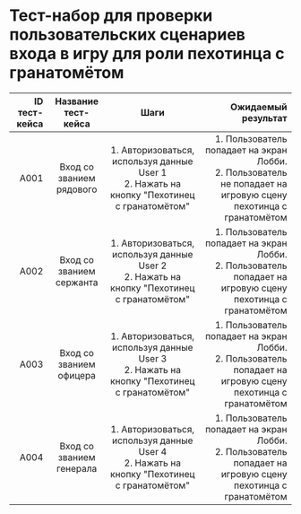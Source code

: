 # **Тест-набор для проверки пользовательских сценариев входа в игру для роли пехотинца с гранатомётом**

| ID тест-кейса |   Название тест-кейса    |                                             Шаги                                             |                                                                                                Ожидаемый результат |
| ------------: | :----------------------: | :------------------------------------------------------------------------------------------: | -----------------------------------------------------------------------------------------------------------------: |
|          A001 | Вход со званием рядового | 1. Авторизоваться, используя данные User 1<br>2. Нажать на кнопку "Пехотинец с гранатомётом" | 1. Пользователь попадает на экран Лобби.<br> 2. Пользователь не попадает на игровую сцену пехотинца с гранатомётом |
|          A002 | Вход со званием сержанта | 1. Авторизоваться, используя данные User 2<br>2. Нажать на кнопку "Пехотинец с гранатомётом" |    1. Пользователь попадает на экран Лобби.<br> 2. Пользователь попадает на игровую сцену пехотинца с гранатомётом |
|          A003 | Вход со званием офицера  | 1. Авторизоваться, используя данные User 3<br>2. Нажать на кнопку "Пехотинец с гранатомётом" |    1. Пользователь попадает на экран Лобби.<br> 2. Пользователь попадает на игровую сцену пехотинца с гранатомётом |
|          A004 | Вход со званием генерала | 1. Авторизоваться, используя данные User 4<br>2. Нажать на кнопку "Пехотинец с гранатомётом" |    1. Пользователь попадает на экран Лобби.<br> 2. Пользователь попадает на игровую сцену пехотинца с гранатомётом |
